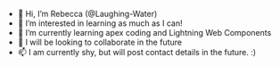 - 👋 Hi, I’m Rebecca (@Laughing-Water)
- 👀 I’m interested in learning as much as I can!
- 🌱 I’m currently learning apex coding and Lightning Web Components
- 💞️ I will be looking to collaborate in the future
- 📫 I am currently shy, but will post contact details in the future. :)

<!---
Laughing-Water/Laughing-Water is a ✨ special ✨ repository because its `README.md` (this file) appears on your GitHub profile.
You can click the Preview link to take a look at your changes.
--->
